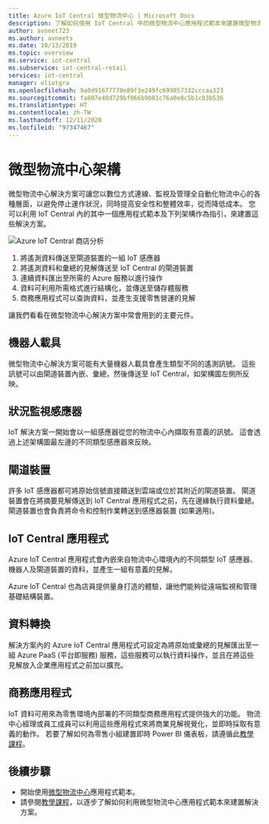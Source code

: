 ```yaml
---
title: Azure IoT Central 微型物流中心 | Microsoft Docs
description: 了解如何使用 IoT Central 中的微型物流中心應用程式範本來建置微型物流中心應用程式
author: avneet723
ms.author: avneets
ms.date: 10/13/2019
ms.topic: overview
ms.service: iot-central
ms.subservice: iot-central-retail
services: iot-central
manager: eliotgra
ms.openlocfilehash: 9a0d91677770e89f3e249fc699057332cccaa323
ms.sourcegitcommit: fa807e40d729bf066b9b81c76a0e8c5b1c03b536
ms.translationtype: HT
ms.contentlocale: zh-TW
ms.lasthandoff: 12/11/2020
ms.locfileid: "97347467"
---
```

# <a name="micro-fulfillment-center-architecture"></a>微型物流中心架構

微型物流中心解決方案可讓您以數位方式連線、監視及管理全自動化物流中心的各種層面，以避免停止運作狀況，同時提高安全性和整體效率，從而降低成本。 您可以利用 IoT Central 內的其中一個應用程式範本及下列架構作為指引，來建置這些解決方案。

![Azure IoT Central 商店分析](./media/architecture/micro-fulfillment-center-architecture-frame.png)

1. 將遙測資料傳送至閘道裝置的一組 IoT 感應器
2. 將遙測資料和彙總的見解傳送至 IoT Central 的閘道裝置
3. 連續資料匯出至所需的 Azure 服務以進行操作
4. 資料可利用所需格式進行結構化，並傳送至儲存體服務
5. 商務應用程式可以查詢資料，並產生支援零售營運的見解
 
讓我們看看在微型物流中心解決方案中常會用到的主要元件。

## <a name="robotic-carriers"></a>機器人載具

微型物流中心解決方案可能有大量機器人載具會產生類型不同的遙測訊號。 這些訊號可以由閘道裝置內嵌、彙總，然後傳送至 IoT Central，如架構圖左側所反映。  

## <a name="condition-monitoring-sensors"></a>狀況監視感應器

IoT 解決方案一開始會以一組感應器從您的物流中心內擷取有意義的訊號。 這會透過上述架構圖最左邊的不同類型感應器來反映。

## <a name="gateway-devices"></a>閘道裝置

許多 IoT 感應器都可將原始信號直接饋送到雲端或位於其附近的閘道裝置。 閘道裝置會在將摘要見解傳送到 IoT Central 應用程式之前，先在邊緣執行資料彙總。 閘道裝置也會負責將命令和控制作業轉送到感應器裝置 (如果適用)。 

## <a name="iot-central-application"></a>IoT Central 應用程式

Azure IoT Central 應用程式會內嵌來自物流中心環境內的不同類型 IoT 感應器、機器人及閘道裝置的資料，並產生一組有意義的見解。

Azure IoT Central 也為店員提供量身打造的體驗，讓他們能夠從遠端監視和管理基礎結構裝置。

## <a name="data-transform"></a>資料轉換
解決方案內的 Azure IoT Central 應用程式可設定為將原始或彙總的見解匯出至一組 Azure PaaS (平台即服務) 服務，這些服務可以執行資料操作，並且在將這些見解放入企業應用程式之前加以擴充。 

## <a name="business-application"></a>商務應用程式
IoT 資料可用來為零售環境內部署的不同類型商務應用程式提供強大的功能。 物流中心經理或員工成員可以利用這些應用程式來將商業見解視覺化，並即時採取有意義的動作。 若要了解如何為零售小組建置即時 Power BI 儀表板，請遵循此[教學課程](./tutorial-in-store-analytics-create-app.md)。

## <a name="next-steps"></a>後續步驟
* 開始使用[微型物流中心](https://aka.ms/checkouttemplate)應用程式範本。 
* 請參閱[教學課程](https://aka.ms/mfc-tutorial)，以逐步了解如何利用微型物流中心應用程式範本來建置解決方案。
